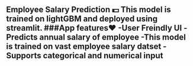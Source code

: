 Employee Salary Prediction 💵
This model is trained on lightGBM  and deployed using streamlit.
###App features❤️
-User Freindly UI
-Predicts annual salary of employee
-This model is trained on vast employee salary datset
-Supports categorical and numerical input
-
